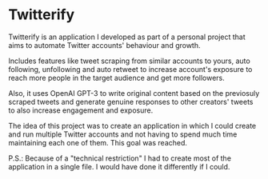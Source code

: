 # Twitterify

Twitterify is an application I developed as part of a personal project that aims to automate Twitter accounts' behaviour and growth.

Includes features like tweet scraping from similar accounts to yours, auto following, unfollowing and auto retweet to increase account's exposure to reach more people in the target audience and get more followers.

Also, it uses OpenAI GPT-3 to write original content based on the previosuly scraped tweets and generate genuine responses to other creators' tweets to also increase engagement and exposure.

The idea of this project was to create an application in which I could create and run multiple Twitter accounts and not having to spend much time maintaining each one of them. This goal was reached.

P.S.: Because of a "technical restriction" I had to create most of the application in a single file. I would have done it differently if I could.
